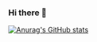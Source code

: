 ### Hi there 👋

[![Anurag's GitHub stats](https://github-readme-stats.vercel.app/api?username=w8ste&show_icons=true&theme=gruvbox&count_private=true&bg_color=00000000)](https://github.com/anuraghazra/github-readme-stats)
